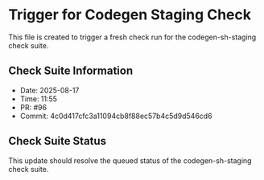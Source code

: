# Trigger for Codegen Staging Check

This file is created to trigger a fresh check run for the codegen-sh-staging check suite.

## Check Suite Information
- Date: 2025-08-17
- Time: 11:55
- PR: #96
- Commit: 4c0d417cfc3a11094cb8f88ec57b4c5d9d546cd6

## Check Suite Status
This update should resolve the queued status of the codegen-sh-staging check suite.

